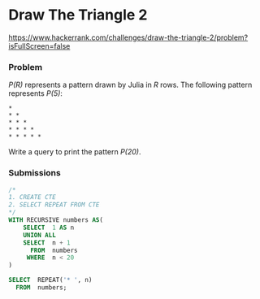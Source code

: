 # Draw The Triangle 2

https://www.hackerrank.com/challenges/draw-the-triangle-2/problem?isFullScreen=false

### Problem

*P(R)* represents a pattern drawn by Julia in *R* rows. The following pattern represents *P(5)*:

```
*
* *
* * *
* * * *
* * * * *
```

Write a query to print the pattern *P(20)*.

### Submissions

```sql
/*
1. CREATE CTE
2. SELECT REPEAT FROM CTE
*/
WITH RECURSIVE numbers AS(
    SELECT  1 AS n
    UNION ALL
    SELECT  n + 1
      FROM  numbers
     WHERE  n < 20
)

SELECT  REPEAT('* ', n)
  FROM  numbers;
```